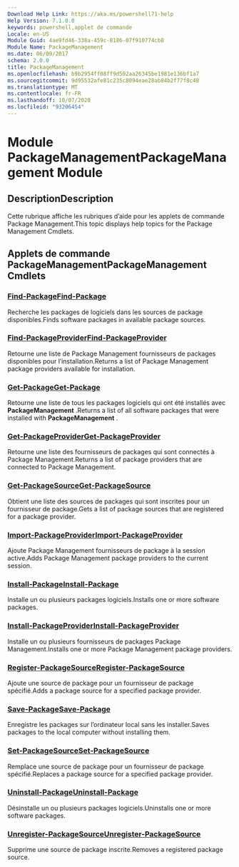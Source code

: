 ```yaml
---
Download Help Link: https://aka.ms/powershell71-help
Help Version: 7.1.0.0
keywords: powershell,applet de commande
Locale: en-US
Module Guid: 4ae9fd46-338a-459c-8186-07f910774cb8
Module Name: PackageManagement
ms.date: 06/09/2017
schema: 2.0.0
title: PackageManagement
ms.openlocfilehash: b9b2954ff08ff9d502aa26345be1981e136bf1a7
ms.sourcegitcommit: 9d95532afe81c235c8094eae28ab84b2f77f8c48
ms.translationtype: MT
ms.contentlocale: fr-FR
ms.lasthandoff: 10/07/2020
ms.locfileid: "93206454"
---
```

# <span data-ttu-id="43287-103">Module PackageManagement</span><span class="sxs-lookup"><span data-stu-id="43287-103">PackageManagement Module</span></span>

## <span data-ttu-id="43287-104">Description</span><span class="sxs-lookup"><span data-stu-id="43287-104">Description</span></span>

<span data-ttu-id="43287-105">Cette rubrique affiche les rubriques d’aide pour les applets de commande Package Management.</span><span class="sxs-lookup"><span data-stu-id="43287-105">This topic displays help topics for the Package Management Cmdlets.</span></span>

## <span data-ttu-id="43287-106">Applets de commande PackageManagement</span><span class="sxs-lookup"><span data-stu-id="43287-106">PackageManagement Cmdlets</span></span>

### [<span data-ttu-id="43287-107">Find-Package</span><span class="sxs-lookup"><span data-stu-id="43287-107">Find-Package</span></span>](Find-Package.md)
<span data-ttu-id="43287-108">Recherche les packages de logiciels dans les sources de package disponibles.</span><span class="sxs-lookup"><span data-stu-id="43287-108">Finds software packages in available package sources.</span></span>

### [<span data-ttu-id="43287-109">Find-PackageProvider</span><span class="sxs-lookup"><span data-stu-id="43287-109">Find-PackageProvider</span></span>](Find-PackageProvider.md)
<span data-ttu-id="43287-110">Retourne une liste de Package Management fournisseurs de packages disponibles pour l’installation.</span><span class="sxs-lookup"><span data-stu-id="43287-110">Returns a list of Package Management package providers available for installation.</span></span>

### [<span data-ttu-id="43287-111">Get-Package</span><span class="sxs-lookup"><span data-stu-id="43287-111">Get-Package</span></span>](Get-Package.md)
<span data-ttu-id="43287-112">Retourne une liste de tous les packages logiciels qui ont été installés avec **PackageManagement** .</span><span class="sxs-lookup"><span data-stu-id="43287-112">Returns a list of all software packages that were installed with **PackageManagement** .</span></span>

### [<span data-ttu-id="43287-113">Get-PackageProvider</span><span class="sxs-lookup"><span data-stu-id="43287-113">Get-PackageProvider</span></span>](Get-PackageProvider.md)
<span data-ttu-id="43287-114">Retourne une liste des fournisseurs de packages qui sont connectés à Package Management.</span><span class="sxs-lookup"><span data-stu-id="43287-114">Returns a list of package providers that are connected to Package Management.</span></span>

### [<span data-ttu-id="43287-115">Get-PackageSource</span><span class="sxs-lookup"><span data-stu-id="43287-115">Get-PackageSource</span></span>](Get-PackageSource.md)
<span data-ttu-id="43287-116">Obtient une liste des sources de packages qui sont inscrites pour un fournisseur de package.</span><span class="sxs-lookup"><span data-stu-id="43287-116">Gets a list of package sources that are registered for a package provider.</span></span>

### [<span data-ttu-id="43287-117">Import-PackageProvider</span><span class="sxs-lookup"><span data-stu-id="43287-117">Import-PackageProvider</span></span>](Import-PackageProvider.md)
<span data-ttu-id="43287-118">Ajoute Package Management fournisseurs de package à la session active.</span><span class="sxs-lookup"><span data-stu-id="43287-118">Adds Package Management package providers to the current session.</span></span>

### [<span data-ttu-id="43287-119">Install-Package</span><span class="sxs-lookup"><span data-stu-id="43287-119">Install-Package</span></span>](Install-Package.md)
<span data-ttu-id="43287-120">Installe un ou plusieurs packages logiciels.</span><span class="sxs-lookup"><span data-stu-id="43287-120">Installs one or more software packages.</span></span>

### [<span data-ttu-id="43287-121">Install-PackageProvider</span><span class="sxs-lookup"><span data-stu-id="43287-121">Install-PackageProvider</span></span>](Install-PackageProvider.md)
<span data-ttu-id="43287-122">Installe un ou plusieurs fournisseurs de packages Package Management.</span><span class="sxs-lookup"><span data-stu-id="43287-122">Installs one or more Package Management package providers.</span></span>

### [<span data-ttu-id="43287-123">Register-PackageSource</span><span class="sxs-lookup"><span data-stu-id="43287-123">Register-PackageSource</span></span>](Register-PackageSource.md)
<span data-ttu-id="43287-124">Ajoute une source de package pour un fournisseur de package spécifié.</span><span class="sxs-lookup"><span data-stu-id="43287-124">Adds a package source for a specified package provider.</span></span>

### [<span data-ttu-id="43287-125">Save-Package</span><span class="sxs-lookup"><span data-stu-id="43287-125">Save-Package</span></span>](Save-Package.md)
<span data-ttu-id="43287-126">Enregistre les packages sur l’ordinateur local sans les installer.</span><span class="sxs-lookup"><span data-stu-id="43287-126">Saves packages to the local computer without installing them.</span></span>

### [<span data-ttu-id="43287-127">Set-PackageSource</span><span class="sxs-lookup"><span data-stu-id="43287-127">Set-PackageSource</span></span>](Set-PackageSource.md)
<span data-ttu-id="43287-128">Remplace une source de package pour un fournisseur de package spécifié.</span><span class="sxs-lookup"><span data-stu-id="43287-128">Replaces a package source for a specified package provider.</span></span>

### [<span data-ttu-id="43287-129">Uninstall-Package</span><span class="sxs-lookup"><span data-stu-id="43287-129">Uninstall-Package</span></span>](Uninstall-Package.md)
<span data-ttu-id="43287-130">Désinstalle un ou plusieurs packages logiciels.</span><span class="sxs-lookup"><span data-stu-id="43287-130">Uninstalls one or more software packages.</span></span>

### [<span data-ttu-id="43287-131">Unregister-PackageSource</span><span class="sxs-lookup"><span data-stu-id="43287-131">Unregister-PackageSource</span></span>](Unregister-PackageSource.md)
<span data-ttu-id="43287-132">Supprime une source de package inscrite.</span><span class="sxs-lookup"><span data-stu-id="43287-132">Removes a registered package source.</span></span>

